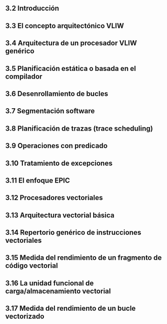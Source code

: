## 3.2 Introducción
## 3.3 El concepto arquitectónico VLIW
## 3.4 Arquitectura de un procesador VLIW genérico
## 3.5 Planificación estática o basada en el compilador
## 3.6 Desenrollamiento de bucles
## 3.7 Segmentación software
## 3.8 Planificación de trazas (trace scheduling)
## 3.9 Operaciones con predicado
## 3.10 Tratamiento de excepciones
## 3.11 El enfoque EPIC
## 3.12 Procesadores vectoriales
## 3.13 Arquitectura vectorial básica
## 3.14 Repertorio genérico de instrucciones vectoriales
## 3.15 Medida del rendimiento de un fragmento de código vectorial
## 3.16 La unidad funcional de carga/almacenamiento vectorial
## 3.17 Medida del rendimiento de un bucle vectorizado